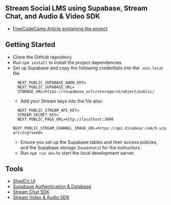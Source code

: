 ## Stream Social LMS using Supabase, Stream Chat, and Audio & Video SDK 

- [FreeCodeCamp Article explaining the project](https://www.freecodecamp.org/news/how-to-build-a-social-learning-platform-using-nextjs-stream-and-supabase/)

## Getting Started
- Clone the GitHub repository
- Run `npm install` to install the project dependencies
- Set up Supabase and copy the following credentials into the `.env.local` file
  ```env
    NEXT_PUBLIC_SUPABASE_ANON_KEY=
    NEXT_PUBLIC_SUPABASE_URL=
    STORAGE_URL=https://<supabase_url>/storage/v1/object/public/
  ```
  - Add your Stream keys into the file also:
  ```env
    NEXT_PUBLIC_STREAM_API_KEY=
    STREAM_SECRET_KEY=
    NEXT_PUBLIC_PAGE_URL=http://localhost:3000
    NEXT_PUBLIC_STREAM_CHANNEL_IMAGE_URL=https://api.dicebear.com/9.x/pixel-art/svg?seed=
  ```
  - Ensure you set up the Supabase tables and their access policies, and the Supabase storage (`headshots`) for the instructors.
  - Run `npm run dev` to start the local development server.

## Tools
- [ShadCn UI](https://ui.shadcn.com/docs/installation)
- [Supabase Authentication & Database](https://supabase.com/docs/guides/auth/server-side/nextjs)
- [Stream Chat SDK](https://getstream.io/chat/docs/sdk/react/)
- [Stream Video & Audio SDK](https://getstream.io/video/docs/react/)

